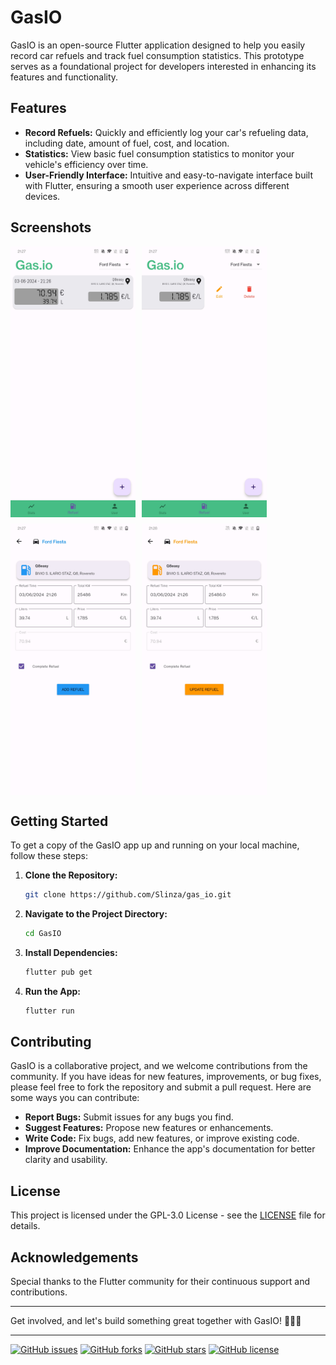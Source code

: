 # GasIO

GasIO is an open-source Flutter application designed to help you easily record car refuels and track fuel consumption statistics. This prototype serves as a foundational project for developers interested in enhancing its features and functionality.

## Features

- **Record Refuels:** Quickly and efficiently log your car's refueling data, including date, amount of fuel, cost, and location.
- **Statistics:** View basic fuel consumption statistics to monitor your vehicle's efficiency over time.
- **User-Friendly Interface:** Intuitive and easy-to-navigate interface built with Flutter, ensuring a smooth user experience across different devices.

## Screenshots

<div style="display: flex; flex-wrap: wrap; gap: 10px;">
    <img src="screenshots/refuel_list.jpg" alt="Refuel list" style="width: 200px;">
    <img src="screenshots/sliding_elements.jpg" alt="Modify Refuel" style="width: 200px;">
    <img src="screenshots/add_refuel.jpg" alt="Add Refuel" style="width: 200px;">
    <img src="screenshots/update_refuel.jpg" alt="Update Refuel" style="width: 200px;">
</div>

<!--
![Home Screen](screenshots/refuel_list.jpg)
*Home Screen*

![Add Refuel](screenshots/sliding_elements.jpg)
*Modify Refuel*

![Add Refuel](screenshots/add_refuel.jpg)
*Add Refuel*

![Add Refuel](screenshots/update_refuel.jpg)
*Update Refuel*

![Statistics](screenshots/statistics.jpg)
*Statistics* 
-->

## Getting Started

To get a copy of the GasIO app up and running on your local machine, follow these steps:

1. **Clone the Repository:**
    ```bash
    git clone https://github.com/Slinza/gas_io.git
    ```

2. **Navigate to the Project Directory:**
    ```bash
    cd GasIO
    ```

3. **Install Dependencies:**
    ```bash
    flutter pub get
    ```

4. **Run the App:**
    ```bash
    flutter run
    ```

## Contributing

GasIO is a collaborative project, and we welcome contributions from the community. If you have ideas for new features, improvements, or bug fixes, please feel free to fork the repository and submit a pull request. Here are some ways you can contribute:

- **Report Bugs:** Submit issues for any bugs you find.
- **Suggest Features:** Propose new features or enhancements.
- **Write Code:** Fix bugs, add new features, or improve existing code.
- **Improve Documentation:** Enhance the app's documentation for better clarity and usability.

## License

This project is licensed under the GPL-3.0 License - see the [LICENSE](LICENSE) file for details.

## Acknowledgements

Special thanks to the Flutter community for their continuous support and contributions.

---

Get involved, and let's build something great together with GasIO! 🚗⛽🚀

---

[![GitHub issues](https://img.shields.io/github/issues/Slinza/gas_io)](https://github.com/Slinza/gas_io/issues)
[![GitHub forks](https://img.shields.io/github/forks/Slinza/gas_io)](https://github.com/Slinza/gas_io/network)
[![GitHub stars](https://img.shields.io/github/stars/Slinza/gas_io)](https://github.com/Slinza/gas_io/stargazers)
[![GitHub license](https://img.shields.io/github/license/Slinza/gas_io)](https://github.com/Slinza/gas_io/blob/main/LICENSE)
